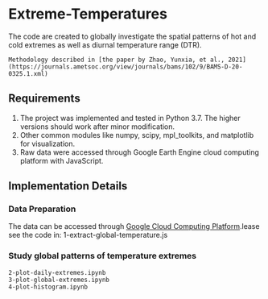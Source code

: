 # Extreme-Temperatures

The code are created to globally investigate the spatial patterns of hot and cold extremes as well as diurnal temperature range (DTR). 
```
Methodology described in [the paper by Zhao, Yunxia, et al., 2021](https://journals.ametsoc.org/view/journals/bams/102/9/BAMS-D-20-0325.1.xml)
```
## Requirements

1. The project was implemented and tested in Python 3.7. The higher versions should work after minor modification.
2. Other common modules like numpy, scipy, mpl_toolkits, and matplotlib for visualization.
3. Raw data were accessed through Google Earth Engine cloud computing platform with JavaScript.


## Implementation Details

### Data Preparation

The data can be accessed through [Google Cloud Computing Platform](https://code.earthengine.google.com/3596a7d8f40f4195cf8102a0ce81ac3c).lease see the code in: 1-extract-global-temperature.js


### Study global patterns of temperature extremes
```
2-plot-daily-extremes.ipynb
3-plot-global-extremes.ipynb
4-plot-histogram.ipynb
```






